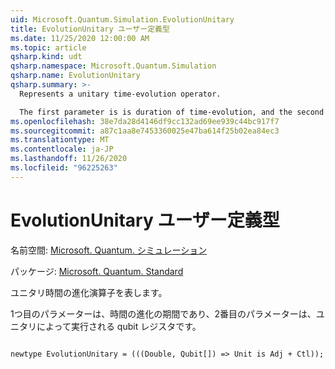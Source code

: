 ```yaml
---
uid: Microsoft.Quantum.Simulation.EvolutionUnitary
title: EvolutionUnitary ユーザー定義型
ms.date: 11/25/2020 12:00:00 AM
ms.topic: article
qsharp.kind: udt
qsharp.namespace: Microsoft.Quantum.Simulation
qsharp.name: EvolutionUnitary
qsharp.summary: >-
  Represents a unitary time-evolution operator.

  The first parameter is is duration of time-evolution, and the second parameter is the qubit register acted upon by the unitary.
ms.openlocfilehash: 38e7da28d4146df9cc132ad69ee939c44bc917f7
ms.sourcegitcommit: a87c1aa8e7453360025e47ba614f25b02ea84ec3
ms.translationtype: MT
ms.contentlocale: ja-JP
ms.lasthandoff: 11/26/2020
ms.locfileid: "96225263"
---
```

# <a name="evolutionunitary-user-defined-type"></a>EvolutionUnitary ユーザー定義型

名前空間: [Microsoft. Quantum. シミュレーション](xref:Microsoft.Quantum.Simulation)

パッケージ: [Microsoft. Quantum. Standard](https://nuget.org/packages/Microsoft.Quantum.Standard)


ユニタリ時間の進化演算子を表します。

1つ目のパラメーターは、時間の進化の期間であり、2番目のパラメーターは、ユニタリによって実行される qubit レジスタです。

```qsharp

newtype EvolutionUnitary = (((Double, Qubit[]) => Unit is Adj + Ctl));
```

